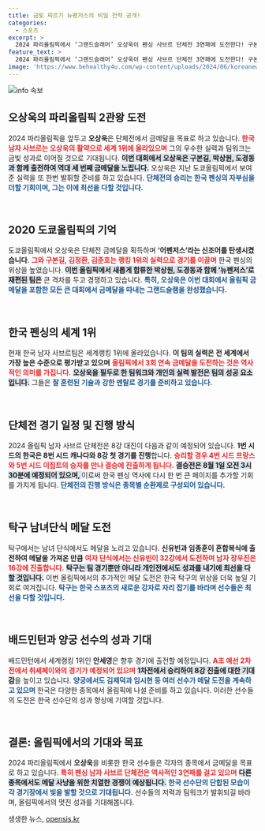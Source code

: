 ```yaml
---
title: 금빛 찌르기 뉴펜저스의 비밀 전략 공개!
categories:
  - 스포츠
excerpt: >
  2024 파리올림픽에서 ‘그랜드슬래머’ 오상욱이 펜싱 사브르 단체전 3연패에 도전한다! 구본길, 박상원, 도경동과 함께 금메달을狙! 탁구, 배드민턴 등 다양한 종목에서도 메달 사냥이 시작된다! 클릭하고, 한국 선수단의 열정을 확인해보세요!
feature_text: >
  2024 파리올림픽에서 ‘그랜드슬래머’ 오상욱이 펜싱 사브르 단체전 3연패에 도전한다! 구본길, 박상원, 도경동과 함께 금메달을狙! 탁구, 배드민턴 등 다양한 종목에서도 메달 사냥이 시작된다! 클릭하고, 한국 선수단의 열정을 확인해보세요!
image: 'https://www.behealthy4u.com/wp-content/uploads/2024/06/koreanews.jpg'
---
```


<p><img src="https://www.behealthy4u.com/wp-content/uploads/2024/06/koreanews.jpg" alt="info 속보" /></p>

<h2 data-ke-size="size26">오상욱의 파리올림픽 2관왕 도전</h2>

<p data-ke-size="size16">2024 파리올림픽을 앞두고 <b>오상욱</b>은 단체전에서 금메달을 목표로 하고 있습니다. <b><span style="color: #ee2323;">한국 남자 사브르는 오상욱의 활약으로 세계 1위에 올라있으며</span></b> 그의 우수한 실력과 팀워크는 금빛 성과로 이어질 것으로 기대됩니다. <b><span style="background-color: #21538527;">이번 대회에서 오상욱은 구본길, 박상원, 도경동과 함께 출전하여 역대 세 번째 금메달을 노립니다.</span></b> 오상욱은 지난 도쿄올림픽에서 보여준 실력을 또 한번 발휘할 준비를 하고 있습니다. <b><span style="color: #1a5490;">단체전의 승리는 한국 펜싱의 자부심을 더할 기회이며, 그는 이에 최선을 다할 것입니다.</span></b></p>

<p data-ke-size="size16">&nbsp;</p>

<h2 data-ke-size="size26">2020 도쿄올림픽의 기억</h2>

<p data-ke-size="size16">도쿄올림픽에서 오상욱은 단체전 금메달을 획득하며 <b>‘어펜저스’라는 신조어를 탄생시켰습니다</b>. <b><span style="color: #ee2323;">그와 구본길, 김정환, 김준호는 랭킹 1위의 실력으로 경기를 이끌며</span></b> 한국 펜싱의 위상을 높였습니다. <b><span style="background-color: #21538527;">이번 올림픽에서 새롭게 합류한 박상원, 도경동과 함께 ‘뉴펜저스’로 재편된 팀은</span></b> 큰 격차를 두고 경쟁하고 있습니다. <b><span style="color: #1a5490;">특히, 오상욱은 이번 대회에서 올림픽 금메달을 포함한 모든 큰 대회에서 금메달을 따내는 그랜드슬램을 완성했습니다.</span></b></p>

<p data-ke-size="size16">&nbsp;</p>

<h2 data-ke-size="size26">한국 펜싱의 세계 1위</h2>

<p data-ke-size="size16">현재 한국 남자 사브르팀은 세계랭킹 1위에 올라있습니다. <b>이 팀의 실력은 전 세계에서 가장 높은 수준으로 평가받고 있으며</b> <b><span style="color: #ee2323;">올림픽에서 3회 연속 금메달을 도전하는 것은 역사적인 의미를 가집니다.</span></b> <b><span style="background-color: #21538527;">오상욱을 필두로 한 팀워크와 개인의 실력 발전은 팀의 성공 요소입니다.</span></b> 그들은 <b><span style="color: #1a5490;">잘 훈련된 기술과 강한 멘탈로 경기를 준비하고 있습니다.</span></b></p>

<p data-ke-size="size16">&nbsp;</p>

<h2 data-ke-size="size26">단체전 경기 일정 및 진행 방식</h2>

<p data-ke-size="size16">2024 올림픽 남자 사브르 단체전은 8강 대진이 다음과 같이 예정되어 있습니다. <b>1번 시드의 한국은 8번 시드 캐나다와 8강 첫 경기를 진행</b>합니다. <b><span style="color: #ee2323;">승리할 경우 4번 시드 프랑스와 5번 시드 이집트의 승자를 만나 결승에 진출하게 됩니다.</span></b> <b><span style="background-color: #21538527;">결승전은 8월 1일 오전 3시 30분에 예정되어 있으며, </span></b>이로써 한국 펜싱 역사에 다시 한 번 큰 페이지를 추가할 기회를 가지게 됩니다. <b><span style="color: #1a5490;">단체전의 진행 방식은 종목별 순환제로 구성되어 있습니다.</span></b></p>

<p data-ke-size="size16">&nbsp;</p>

<h2 data-ke-size="size26">탁구 남녀단식 메달 도전</h2>

<p data-ke-size="size16">탁구에서는 남녀 단식에서도 메달을 노리고 있습니다. <b>신유빈과 임종훈이 혼합복식에 출전하여 메달을 가져온 만큼</b> <b><span style="color: #ee2323;">여자 단식에서는 신유빈이 32강에서 도전하며 남자 장우진은 16강에 진출합니다.</span></b> <b><span style="background-color: #21538527;">탁구는 팀 경기뿐만 아니라 개인전에서도 성과를 내기에 최선을 다할 것입니다.</span></b> 이번 올림픽에서의 추가적인 메달 도전은 한국 탁구의 위상을 더욱 높일 기회로 여겨집니다. <b><span style="color: #1a5490;">탁구는 한국 스포츠의 새로운 강자로 자리 잡기를 바라며 선수들은 최선을 다할 것입니다.</span></b></p>

<p data-ke-size="size16">&nbsp;</p>

<h2 data-ke-size="size26">배드민턴과 양궁 선수의 성과 기대</h2>

<p data-ke-size="size16">배드민턴에서 세계랭킹 1위인 <b>안세영</b>은 향후 경기에 출전할 예정입니다. <b><span style="color: #ee2323;">A조 예선 2차전에서 취셰페이와의 경기가 예정되어 있으며</span></b> <b><span style="background-color: #21538527;">1차전에서 승리하여 8강 진출에 대한 기대감</span></b>을 높이고 있습니다. <b><span style="color: #1a5490;">양궁에서도 김제덕과 임시현 등 여러 선수가 메달 도전을 계속하고 있으며</span></b> 한국은 다양한 종목에서 올림픽에 나설 준비를 하고 있습니다. 이러한 선수들의 도전은 한국 선수단의 성과 향상에 기여할 것입니다.</p>

<p data-ke-size="size16">&nbsp;</p>

<h2 data-ke-size="size26">결론: 올림픽에서의 기대와 목표</h2>

<p data-ke-size="size16">2024 파리올림픽에서 <b>오상욱</b>을 비롯한 한국 선수들은 각자의 종목에서 금메달을 목표로 하고 있습니다. <b><span style="color: #ee2323;">특히 펜싱 남자 사브르 단체전은 역사적인 3연패를 걸고 있으며</span></b> <b><span style="background-color: #21538527;">다른 종목에서도 메달 사냥을 위한 치열한 경쟁이 예상됩니다.</span></b> <b><span style="color: #1a5490;">한국 선수단의 단합된 모습이 각 경기장에서 빛을 발할 것으로 기대됩니다.</span></b> 선수들의 저력과 팀워크가 발휘되길 바라며, 올림픽에서의 멋진 성과를 기대해봅니다.</p>
생생한 뉴스, <a href="https://opensis.kr" rel="dofollow">opensis.kr</a>


